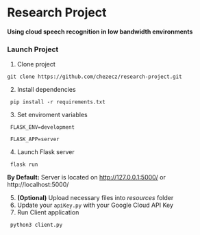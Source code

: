 # Research Project
__Using cloud speech recognition in low bandwidth environments__

### Launch Project
1. Clone project

```git clone https://github.com/chezecz/research-project.git```

2. Install dependencies

``` pip install -r requirements.txt```

3. Set enviroment variables

``` FLASK_ENV=development```

``` FLASK_APP=server```

4. Launch Flask server

``` flask run```

**By Default:** Server is located on http://127.0.0.1:5000/ or http://localhost:5000/

5. __(Optional)__ Upload necessary files into *resources* folder
6. Update your ```apiKey.py``` with your Google Cloud API Key
7. Run Client application

``` python3 client.py```
